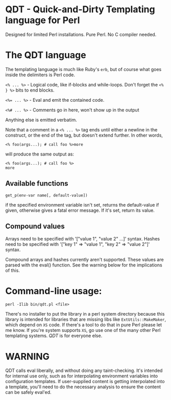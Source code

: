 # QDT - Quick-and-Dirty Templating language for Perl

Designed for limited Perl installations.  Pure Perl. No C compiler needed.

# The QDT language

The templating language is much like Ruby's `erb`, but of course what goes inside
the delimiters is Perl code.

`<% ... %>` - Logical code, like if-blocks and while-loops. Don't forget the `<% } %>` bits to end blocks.

`<%= ... %>` - Eval and emit the contained code.

`<%# ... %>` - Comments go in here, won't show up in the output

Anything else is emitted verbatim.

Note that a comment in a `<% ... %>` tag ends until either a
newline in the construct, or the end of the tag, but doesn't extend
further. In other words, 

    <% foo(args...); # call foo %>more

will produce the same output as:

    <% foo(args...); # call foo %>
    more

## Available functions

    get_p(env-var name[, default-value])

if the specified environment variable isn't set, returns the
default-value if given, otherwise gives a fatal error message.
If it's set, return its value.

## Compound values

Arrays need to be specified with '["value 1", "value 2" ...]' syntax.
Hashes need to be specified with '["key 1" => "value 1", "key 2" =>
"value 2"]' syntax.

Compound arrays and hashes currently aren't supported.  These values
are parsed with the eval() function.  See the warning below for the
implications of this.

# Command-line usage:

    perl -Ilib bin/qdt.pl <file>

There's no installer to put the library in a perl system directory because this library
is intended for libraries that are missing libs like
`ExtUtils::MakeMaker`, which depend on `XS` code. If there's a tool to
do that in pure Perl please let me know.  If you're system supports
`XS`, go use one of the many other Perl templating systems. *QDT* is
for everyone else.

# WARNING

QDT calls eval liberally, and without doing any taint-checking. It's
intended for internal use only, such as for interpolating environment
variables into configuration templates. If user-supplied content is
getting interpolated into a template, you'll need to do the necessary
analysis to ensure the content can be safely eval'ed.
